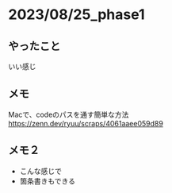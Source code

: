 <!-- readme.md -->

# 2023/08/25_phase1
## やったこと
いい感じ

## メモ
Macで、codeのパスを通す簡単な方法
https://zenn.dev/ryuu/scraps/4061aaee059d89

## メモ２
- こんな感じで
- 箇条書きもできる